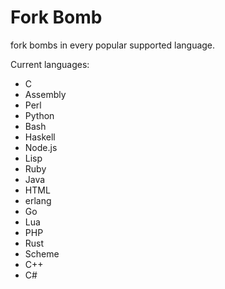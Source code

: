 # Fork Bomb
fork bombs in every popular supported language.

Current languages:

 - C
 - Assembly
 - Perl
 - Python
 - Bash
 - Haskell
 - Node.js
 - Lisp
 - Ruby
 - Java
 - HTML
 - erlang
 - Go
 - Lua
 - PHP
 - Rust
 - Scheme
 - C++
 - C#
